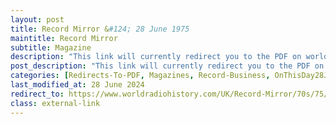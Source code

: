 ```yaml
---
layout: post
title: Record Mirror &#124; 28 June 1975
maintitle: Record Mirror
subtitle: Magazine
description: "This link will currently redirect you to the PDF on worldradiohistory.com Once your viewing page 22 of the PDF go to the  &quot;Fan Clubs&quot; section."
post_description: "This link will currently redirect you to the PDF on worldradiohistory.com Once your viewing page 22 of the PDF go to the  &quot;Fan Clubs&quot; section."
categories: [Redirects-To-PDF, Magazines, Record-Business, OnThisDay28June]
last_modified_at: 28 June 2024
redirect_to: https://www.worldradiohistory.com/UK/Record-Mirror/70s/75/Record-Mirror-1975-06-28.pdf#page=22
class: external-link
---
```


